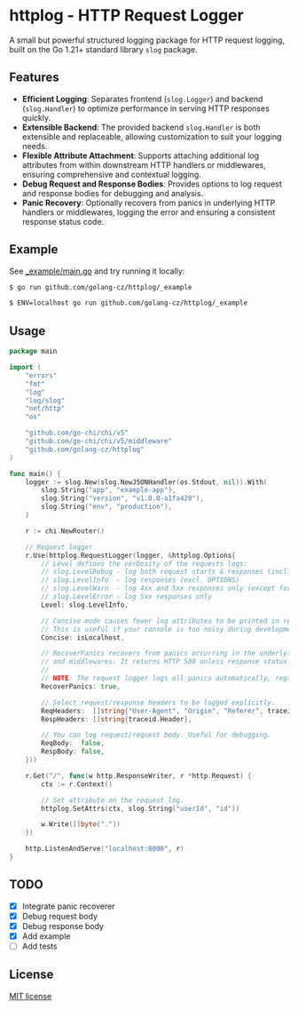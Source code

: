 # httplog - HTTP Request Logger

A small but powerful structured logging package for HTTP request logging, built on the Go 1.21+ standard library `slog` package.

## Features

- **Efficient Logging**: Separates frontend (`slog.Logger`) and backend (`slog.Handler`) to optimize performance in serving HTTP responses quickly.
- **Extensible Backend**: The provided backend `slog.Handler` is both extensible and replaceable, allowing customization to suit your logging needs.
- **Flexible Attribute Attachment**: Supports attaching additional log attributes from within downstream HTTP handlers or middlewares, ensuring comprehensive and contextual logging.
- **Debug Request and Response Bodies**: Provides options to log request and response bodies for debugging and analysis.
- **Panic Recovery**: Optionally recovers from panics in underlying HTTP handlers or middlewares, logging the error and ensuring a consistent response status code.

## Example

See [_example/main.go](./_example/main.go) and try running it locally:
```sh
$ go run github.com/golang-cz/httplog/_example

$ ENV=localhost go run github.com/golang-cz/httplog/_example
```

## Usage

```go
package main

import (
	"errors"
	"fmt"
	"log"
	"log/slog"
	"net/http"
	"os"

	"github.com/go-chi/chi/v5"
	"github.com/go-chi/chi/v5/middleware"
	"github.com/golang-cz/httplog"
)

func main() {
	logger := slog.New(slog.NewJSONHandler(os.Stdout, nil)).With(
		slog.String("app", "example-app"),
		slog.String("version", "v1.0.0-a1fa420"),
		slog.String("env", "production"),
	)

	r := chi.NewRouter()

	// Request logger
	r.Use(httplog.RequestLogger(logger, &httplog.Options{
		// Level defines the verbosity of the requests logs:
		// slog.LevelDebug - log both request starts & responses (incl. OPTIONS)
		// slog.LevelInfo  - log responses (excl. OPTIONS)
		// slog.LevelWarn  - log 4xx and 5xx responses only (except for 429)
		// slog.LevelError - log 5xx responses only
		Level: slog.LevelInfo,

		// Concise mode causes fewer log attributes to be printed in request logs.
		// This is useful if your console is too noisy during development.
		Concise: isLocalhost,

		// RecoverPanics recovers from panics occurring in the underlying HTTP handlers
		// and middlewares. It returns HTTP 500 unless response status was already set.
		//
		// NOTE: The request logger logs all panics automatically, regardless of this setting.
		RecoverPanics: true,

		// Select request/response headers to be logged explicitly.
		ReqHeaders:  []string{"User-Agent", "Origin", "Referer", traceid.Header},
		RespHeaders: []string{traceid.Header},

		// You can log request/request body. Useful for debugging.
		ReqBody:  false,
		RespBody: false,
	}))

	r.Get("/", func(w http.ResponseWriter, r *http.Request) {
		ctx := r.Context()

		// Set attribute on the request log.
		httplog.SetAttrs(ctx, slog.String("userId", "id"))

		w.Write([]byte("."))
	})

	http.ListenAndServe("localhost:8000", r)
}
```

## TODO
- [x] Integrate panic recoverer
- [x] Debug request body
- [x] Debug response body
- [x] Add example
- [ ] Add tests

## License
[MIT license](./LICENSE)

